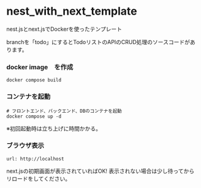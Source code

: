 # nest_with_next_template
nest.jsとnext.jsでDockerを使ったテンプレート

branchを「todo」にするとTodoリストのAPIのCRUD処理のソースコードがあります。

### docker image　を作成
```
docker compose build
```

### コンテナを起動
```
# フロントエンド、バックエンド、DBのコンテナを起動
docker compose up -d
```
※初回起動時は立ち上げに時間かかる。

### ブラウザ表示
```
url: http://localhost
```

next.jsの初期画面が表示されていればOK! 表示されない場合は少し待ってからリロードをしてください。
